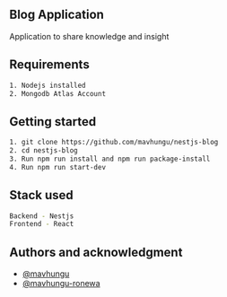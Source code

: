 ## Blog Application
Application to share knowledge and insight
## Requirements
```bash
1. Nodejs installed
2. Mongodb Atlas Account
```
## Getting started
```bash
1. git clone https://github.com/mavhungu/nestjs-blog
2. cd nestjs-blog
3. Run npm run install and npm run package-install
4. Run npm run start-dev
```
## Stack used
```bash
Backend - Nestjs
Frontend - React
```
## Authors and acknowledgment

- [@mavhungu](https://github.com/mavhungu)
- [@mavhungu-ronewa](https://github.com/mavhungu-ronewa)
